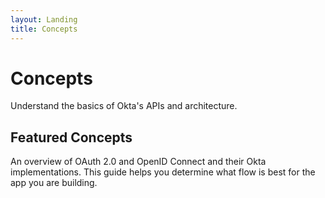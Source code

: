 ```yaml
---
layout: Landing
title: Concepts
---
```


# Concepts

Understand the basics of Okta's APIs and architecture.

## Featured Concepts

<Cards>
  <Card href="/docs/concepts/oauth-openid/" cardTitle="OAuth 2.0 Overview">An overview of OAuth 2.0 and OpenID Connect and their Okta implementations. This guide helps you determine what flow is best for the app you are building.</Card>
</Cards>
